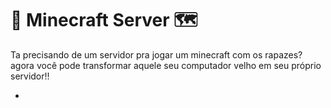 # 🧱 Minecraft Server 🗺

 Ta precisando de um servidor pra jogar um minecraft com os rapazes?
 agora você pode transformar aquele seu computador velho em seu próprio servidor!! 

 * <img src="" />

